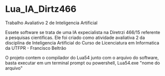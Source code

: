 # Lua_IA_Dirtz466
Trabalho Avaliativo 2 de Inteligencia Artificial

Essete software se trata de uma IA expecialista na Diretrzi 466/15 referente a pesquisas cientificas.
Ele foi criado como atividade avaliativa 2 da disciplina de Inteligencia Artificial do Curso de Licenciatura em Informatica da UTFPR - Francisco Beltrão

O projeto contem o compilador do Lua54 junto com o arquivo do software, basta executar em um terminal prompt ou powershell, Lua54.exe "nome do arquivo"

